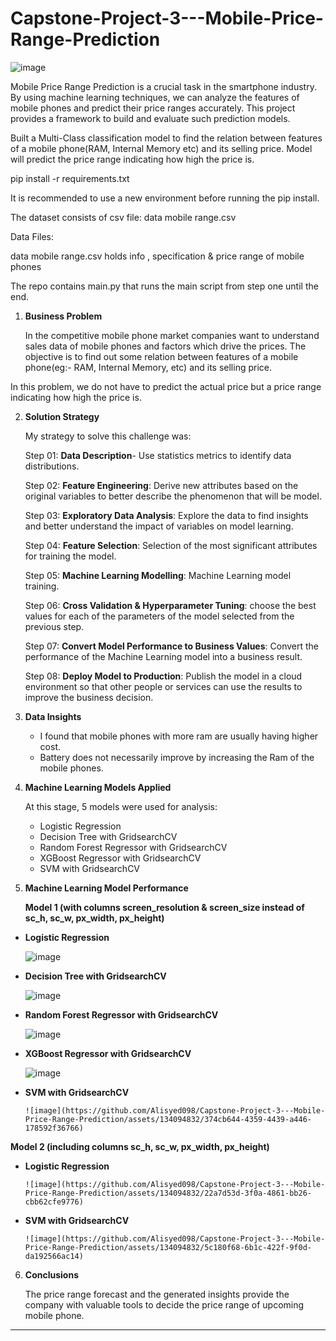 # Capstone-Project-3---Mobile-Price-Range-Prediction


![image](https://github.com/Alisyed098/Capstone-Project-3---Mobile-Price-Range-Prediction/assets/134094832/19a78b11-e179-4591-970b-ca60db5a1311)

Mobile Price Range Prediction is a crucial task in the smartphone industry. By using machine learning techniques, we can analyze the features of mobile phones and predict their price ranges accurately. This project provides a framework to build and evaluate such prediction models.

Built a Multi-Class classification model to find the relation between features of a mobile phone(RAM, Internal Memory etc) and its selling price. Model will predict the price range indicating how high the price is.

pip install -r requirements.txt

It is recommended to use a new environment before running the pip install.

The dataset consists of csv file: data mobile range.csv

Data Files:

data mobile range.csv holds info , specification & price range of mobile phones

The repo contains main.py that runs the main script from step one until the end.

1. **Business Problem**

      In the competitive mobile phone market companies want to understand sales data of mobile phones and factors which drive the prices. The objective is to find out some relation between features of a mobile phone(eg:- RAM, Internal Memory, etc) and its selling price.

In this problem, we do not have to predict the actual price but a price range indicating how high the price is.

2. **Solution Strategy**

      My strategy to solve this challenge was:
      
      Step 01: **Data Description**- Use statistics metrics to identify data distributions.
      
      Step 02: **Feature Engineering**: Derive new attributes based on the original variables to better describe the phenomenon that will be model.
      
      Step 03: **Exploratory Data Analysis**: Explore the data to find insights and better understand the impact of variables on model learning.
      
      Step 04: **Feature Selection**: Selection of the most significant attributes for training the model.
      
      Step 05: **Machine Learning Modelling**: Machine Learning model training.
      
      Step 06: **Cross Validation & Hyperparameter Tuning**: choose the best values for each of the parameters of the model selected from the previous step.
      
      Step 07: **Convert Model Performance to Business Values**: Convert the performance of the Machine Learning model into a business result.
      
      Step 08: **Deploy Model to Production**: Publish the model in a cloud environment so that other people or services can use the results to improve the business decision.

3. **Data Insights**

      * I found that mobile phones with more ram are usually having higher cost.
      * Battery does not necessarily improve by increasing the Ram of the mobile phones.
      
      

4. **Machine Learning Models Applied**

      At this stage, 5 models were used for analysis: 
      * Logistic Regression 
      * Decision Tree with GridsearchCV 
      * Random Forest Regressor with GridsearchCV 
      * XGBoost Regressor with GridsearchCV
      * SVM with GridsearchCV

5. **Machine Learning Model Performance**

      **Model 1 (with columns screen_resolution & screen_size instead of sc_h, sc_w, px_width, px_height)**
* **Logistic Regression** 

  ![image](https://github.com/Alisyed098/Capstone-Project-3---Mobile-Price-Range-Prediction/assets/134094832/771aad54-fa2b-488f-87a4-c0d3197e9f74)

* **Decision Tree with GridsearchCV** 

  ![image](https://github.com/Alisyed098/Capstone-Project-3---Mobile-Price-Range-Prediction/assets/134094832/a0219e68-d95c-4c48-82e4-6dec6c66962d)
      

* **Random Forest Regressor with GridsearchCV** 

  ![image](https://github.com/Alisyed098/Capstone-Project-3---Mobile-Price-Range-Prediction/assets/134094832/22035620-2050-42f6-ab15-2a0c3473c57b)

* **XGBoost Regressor with GridsearchCV**

  ![image](https://github.com/Alisyed098/Capstone-Project-3---Mobile-Price-Range-Prediction/assets/134094832/ef88960a-651f-45d2-9948-25d98aa0d9c5)

* **SVM with GridsearchCV**

      ![image](https://github.com/Alisyed098/Capstone-Project-3---Mobile-Price-Range-Prediction/assets/134094832/374cb644-4359-4439-a446-178592f36766)

      


**Model 2 (including columns sc_h, sc_w, px_width, px_height)**

* **Logistic Regression**

      ![image](https://github.com/Alisyed098/Capstone-Project-3---Mobile-Price-Range-Prediction/assets/134094832/22a7d53d-3f0a-4861-bb26-cbb62cfe9776)

* **SVM with GridsearchCV**

      ![image](https://github.com/Alisyed098/Capstone-Project-3---Mobile-Price-Range-Prediction/assets/134094832/5c180f68-6b1c-422f-9f0d-da192566ac14)

6. **Conclusions**

      The price range forecast and the generated insights provide the company with valuable tools to decide the price range of upcoming mobile phone.





      



-----------------------------------------------------
